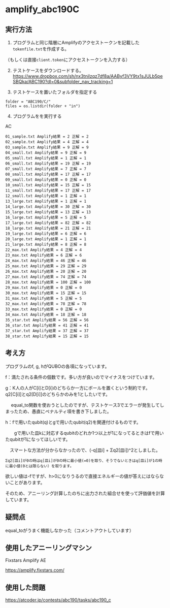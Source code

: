 # amplify_abc190C

## 実行方法

1. プログラムと同じ階層にAmplifyのアクセストークンを記載した`tokenfile.txt`を作成する。

（もしくは直接`client.token`にアクセストークンを入力する）

2. テストケースをダウンロードする。
https://www.dropbox.com/sh/nx3tnilzqz7df8a/AAByf3VY9tx1sJULb5peSBQka/ABC190?dl=0&subfolder_nav_tracking=1

3. テストケースを置いたフォルダを指定する
```shell
folder = "ABC190/C/"
files = os.listdir(folder + "in")
``` 
        
4. プログラムをを実行する

AC

```shell
01_sample.txt Amplify結果 = 2 正解 = 2
02_sample.txt Amplify結果 = 4 正解 = 4
03_sample.txt Amplify結果 = 9 正解 = 9
04_small.txt Amplify結果 = 9 正解 = 9
05_small.txt Amplify結果 = 1 正解 = 1
06_small.txt Amplify結果 = 19 正解 = 19
07_small.txt Amplify結果 = 7 正解 = 7
08_small.txt Amplify結果 = 17 正解 = 17
09_small.txt Amplify結果 = 0 正解 = 0
10_small.txt Amplify結果 = 15 正解 = 15
11_small.txt Amplify結果 = 17 正解 = 17
12_small.txt Amplify結果 = 1 正解 = 1
13_large.txt Amplify結果 = 1 正解 = 1
14_large.txt Amplify結果 = 30 正解 = 30
15_large.txt Amplify結果 = 13 正解 = 13
16_large.txt Amplify結果 = 5 正解 = 5
17_large.txt Amplify結果 = 82 正解 = 82
18_large.txt Amplify結果 = 21 正解 = 21
19_large.txt Amplify結果 = 6 正解 = 6
20_large.txt Amplify結果 = 1 正解 = 1
21_large.txt Amplify結果 = 8 正解 = 8
22_max.txt Amplify結果 = 4 正解 = 4
23_max.txt Amplify結果 = 6 正解 = 6
24_max.txt Amplify結果 = 46 正解 = 46
25_max.txt Amplify結果 = 29 正解 = 29
26_max.txt Amplify結果 = 20 正解 = 20
27_max.txt Amplify結果 = 74 正解 = 74
28_max.txt Amplify結果 = 100 正解 = 100
29_max.txt Amplify結果 = 0 正解 = 0
30_max.txt Amplify結果 = 15 正解 = 15
31_max.txt Amplify結果 = 5 正解 = 5
32_max.txt Amplify結果 = 78 正解 = 78
33_max.txt Amplify結果 = 0 正解 = 0
34_max.txt Amplify結果 = 18 正解 = 18
35_star.txt Amplify結果 = 56 正解 = 56
36_star.txt Amplify結果 = 41 正解 = 41
37_star.txt Amplify結果 = 37 正解 = 37
38_star.txt Amplify結果 = 15 正解 = 15
```

## 考え方

プログラムのf, g, hがQUBOの各項になっています。

f：満たされる条件の個数です。多い方が良いのでマイナスをつけています。

g：K人の人がC[i]とD[i]のどちらか一方にボールを置くという制約です。q2[C[i]]とq2[D[i]]のどちらかのみを1としたいです。

　 equal_to関数を使おうとしたのですが、テストケース3でエラーが発生してしまったため、愚直にペナルティ項を書き下しました。
  
h：fで用いたqubit(q)とgで用いたqubit(q2)を関連付けるものです。

　　gで用いた皿kに対応するqubitのどれか1つ以上が1になってるときはfで用いたqubitが1になってほしいです。
  
  　スマートな方法が分からなかったので、(-q[皿i] + Σq2[皿i])^2としました。
   
    Σq2[皿i]が0の時はq[皿i]が0の時に最小値(=0)を取り、そうでないときはq[皿i]が1の時に最小値(0とは限らない）を取ります。
    
欲しい値は-fですが、h>0になりうるので直接エネルギーの値が答えにはならないことがあります。

そのため、アニーリング計算したのちに出力された組合せを使って評価値を計算しています。


## 疑問点

equal_toがうまく機能しなかった（コメントアウトしています）

## 使用したアニーリングマシン

Fixstars Amplify AE

https://amplify.fixstars.com/


## 使用した問題

https://atcoder.jp/contests/abc190/tasks/abc190_c
